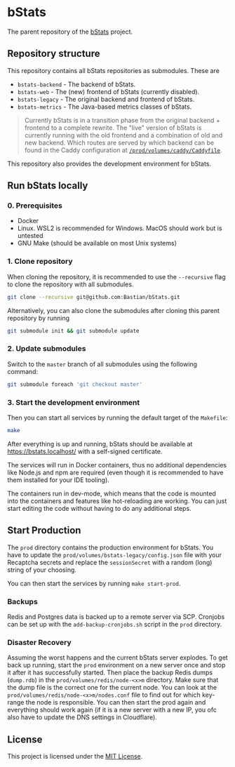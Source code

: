 # bStats

The parent repository of the [bStats] project.

## Repository structure

This repository contains all bStats repositories as submodules. These are

- `bstats-backend` - The backend of bStats.
- `bstats-web` - The (new) frontend of bStats (currently disabled).
- `bstats-legacy` - The original backend and frontend of bStats.
- `bstats-metrics` - The Java-based metrics classes of bStats.

> Currently bStats is in a transition phase from the original backend + frontend
> to a complete rewrite. The "live" version of bStats is currently running with
> the old frontend and a combination of old and new backend. Which routes are
> served by which backend can be found in the Caddy configuration at
> [`/prod/volumes/caddy/Caddyfile`](/prod/volumes/caddy/Caddyfile).

This repository also provides the development environment for bStats.

## Run bStats locally

### 0. Prerequisites

- Docker
- Linux. WSL2 is recommended for Windows. MacOS should work but is untested
- GNU Make (should be available on most Unix systems)

### 1. Clone repository

When cloning the repository, it is recommended to use the `--recursive`
flag to clone the repository with all submodules.

```bash
git clone --recursive git@github.com:Bastian/bStats.git
```

Alternatively, you can also clone the submodules after cloning this parent
repository by running

```bash
git submodule init && git submodule update
```

### 2. Update submodules

Switch to the `master` branch of all submodules using the following command:

```bash
git submodule foreach 'git checkout master'
```

### 3. Start the development environment

Then you can start all services by running the default target of the `Makefile`:

```bash
make
```

After everything is up and running, bStats should be available at
<https://bstats.localhost/> with a self-signed certificate.

The services will run in Docker containers, thus no additional dependencies like
Node.js and npm are required (even though it is recommended to have them
installed for your IDE tooling).

The containers run in dev-mode, which means that the code is mounted into the
containers and features like hot-reloading are working. You can just start
editing the code without having to do any additional steps.

## Start Production

The `prod` directory contains the production environment for bStats.
You have to update the `prod/volumes/bstats-legacy/config.json` file with your
Recaptcha secrets and replace the `sessionSecret` with a random (long) string of
your choosing.

You can then start the services by running `make start-prod`.

### Backups

Redis and Postgres data is backed up to a remote server via SCP.
Cronjobs can be set up with the `add-backup-cronjobs.sh` script in the `prod`
directory.

### Disaster Recovery

Assuming the worst happens and the current bStats server explodes. To get back
up running, start the `prod` environment on a new server once and stop it after
it has successfully started. Then place the backup Redis dumps (`dump.rdb`) in
the `prod/volumes/redis/node-<x>m` directory. Make sure that the dump file is
the correct one for the current node. You can look at the
`prod/volumes/redis/node-<x>m/nodes.conf` file to find out for which key-range
the node is responsible.
You can then start the prod again and everything should work again (if it is a
new server with a new IP, you ofc also have to update the DNS settings in
Cloudflare).

## License

This project is licensed under the [MIT License](/LICENSE).

[bstats]: https://bStats.org
